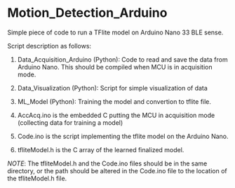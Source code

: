 # Motion_Detection_Arduino
Simple piece of code to run a TFlite model on Arduino Nano 33 BLE sense.

Script description as follows: 

1. Data_Acquisition_Arduino (Python): Code to read and save the data from Arduino Nano. This should be compiled when MCU is in acquisition mode.

2. Data_Visualization (Python): Script for simple visualization of data

3. ML_Model (Python): Training the model and convertion to tflite file. 

4. AccAcq.ino is the embedded C putting the MCU in acquisition mode (collecting data for training a model)

5. Code.ino is the script implementing the tflite model on the Arduino Nano.

6. tfliteModel.h is the C array of the learned finalized model.

*NOTE*: The tfliteModel.h and the Code.ino files should be in the same directory, or the path should be altered in the Code.ino file to the location of the tfliteModel.h file. 
